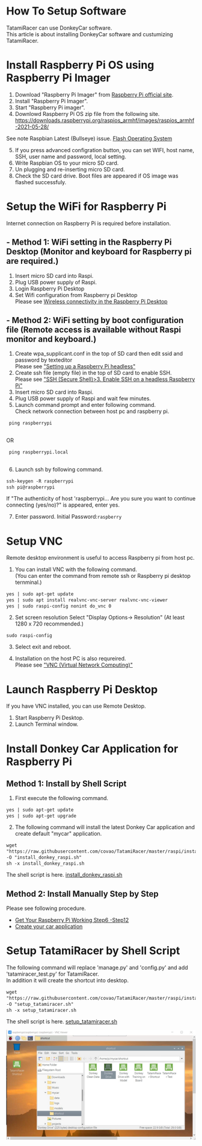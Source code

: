# How To Setup Software

TatamiRacer can use DonkeyCar software.  
This article is about installing DonkeyCar software and custumizing TatamiRacer.  

# Install Raspberry Pi OS using Raspberry Pi Imager
1. Download "Raspberry Pi Imager" from [Raspberry Pi official site](https://www.raspberrypi.org/software/). 
2. Install "Raspberry Pi Imager".
3. Start "Raspberry Pi imager".
4. Downlowd Raspberry Pi OS zip file from the following site.  
https://downloads.raspberrypi.org/raspios_armhf/images/raspios_armhf-2021-05-28/  

See note Raspbian Latest (Bullseye) issue. [Flash Operating System](https://docs.donkeycar.com/guide/robot_sbc/setup_raspberry_pi/#step-1-flash-operating-system)

5. If you press advanced configration button, you can set WIFI, host name, SSH, user name and password, local setting.
6. Write Raspbian OS to your micro SD card.
7. Un plugging and re-inserting micro SD card.
8. Check the SD card drive. Boot files are appeared if OS image was flashed successfuly.

# Setup the WiFi for Raspberry Pi
Internet connection on Raspberry Pi is required before installation.
## - Method 1: WiFi setting in the Raspberry Pi Desktop (Monitor and keyboard for Raspberry pi are required.)
1. Insert micro SD card into Raspi.
2. Plug USB power supply of Raspi.
3. Login Raspberry Pi Desktop
4. Set Wifi configuration from Raspberry pi Desktop  
 Please see [Wireless connectivity in the Raspberry Pi Desktop](https://bwww.raspberrypi.org/documentation/configuration/wireless/desktop.md)
## - Method 2: WiFi setting by boot configuration file (Remote access is available without Raspi monitor and keyboard.) 
1. Create wpa_supplicant.conf in the top of SD card then edit ssid and password by texteditor  
 Please see ["Setting up a Raspberry Pi headless"](https://docs.donkeycar.com/guide/robot_sbc/setup_raspberry_pi/)
2. Create ssh file (empty file) in the top of SD card to enable SSH.  
 Please see ["SSH (Secure Shell)>3. Enable SSH on a headless Raspberry Pi"](https://www.raspberrypi.org/documentation/remote-access/ssh/)
3. Insert micro SD card into Raspi.
4. Plug USB power supply of Raspi and wait few minutes.
5. Launch command prompt and enter following command.  
 Check network connection between host pc and raspberry pi.  
~~~
 ping raspberrypi
 
~~~
OR
~~~
 ping raspberrypi.local
 
~~~

6. Launch ssh by following command.  
~~~
ssh-keygen -R raspberrypi
ssh pi@raspberrypi

~~~
If "The authenticity of host 'raspberrypi... Are you sure you want to continue connecting (yes/no)?" is appeared, enter yes.  

7. Enter password. Initial Password:<code>raspberry</code>

# Setup VNC
Remote desktop environment is useful to access Raspberry pi from host pc.  
1. You can install VNC with the following command.  
(You can enter the command from remote ssh or Raspberry pi desktop ternminal.)  
~~~
yes | sudo apt-get update
yes | sudo apt install realvnc-vnc-server realvnc-vnc-viewer
yes | sudo raspi-config nonint do_vnc 0

~~~
2. Set screen resolution
Select "Display Options-> Resolution" (At least 1280 x 720 recommended.)
~~~
sudo raspi-config

~~~
3. Select exit and reboot.  

4. Installation on the host PC is also requreired.  
Please see ["VNC (Virtual Network Computing)"](https://www.raspberrypi.org/documentation/remote-access/vnc/)  

# Launch Raspberry Pi Desktop
If you have VNC installed, you can use Remote Desktop.
1. Start Raspberry Pi Desktop.  
2. Launch Terminal window.

# Install Donkey Car Application for Raspberry Pi
## Method 1: Install by Shell Script 
1. First execute the following command.  
~~~
yes | sudo apt-get update
yes | sudo apt-get upgrade

~~~


2. The following command will install the latest Donkey Car application and create default "mycar" application.
~~~
wget "https://raw.githubusercontent.com/covao/TatamiRacer/master/raspi/install/install_donkey_raspi.sh" -O "install_donkey_raspi.sh"
sh -x install_donkey_raspi.sh

~~~
The shell script is here. [install_donkey_raspi.sh](https://raw.githubusercontent.com/covao/TatamiRacer/master/raspi/install/install_donkey_raspi.sh)

## Method 2: Install Manually Step by Step
Please see following procedure.
- [Get Your Raspberry Pi Working Step6 -Step12 ](https://docs.donkeycar.com/guide/robot_sbc/setup_raspberry_pi/#step-6-update-and-upgrade)
- [Create your car application](https://docs.donkeycar.com/guide/create_application/)

# Setup TatamiRacer by Shell Script 
The following command will replace 'manage.py' and 'config.py' and add 'tatamiracer_test.py' for TatamiRacer.  
In addition it will create the shortcut into desktop.  
~~~
wget "https://raw.githubusercontent.com/covao/TatamiRacer/master/raspi/install/setup_tatamiracer.sh" -O "setup_tatamiracer.sh"
sh -x setup_tatamiracer.sh

~~~
The shell script is here. [setup_tatamiracer.sh](https://raw.githubusercontent.com/covao/TatamiRacer/master/raspi/install/setup_tatamiracer.sh)

<img src="../img/TatamiRacer_Shortcut.jpg" alt="" title="" width="640" height="">

